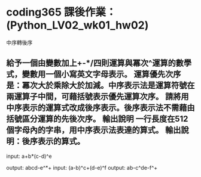 # coding365 課後作業： (Python_LV02_wk01_hw02)

中序轉後序 

給予一個由變數加上+-*/四則運算與冪次^運算的數學式，變數用一個小寫英文字母表示。 
運算優先次序是：冪次大於乘除大於加減。中序表示法是運算符號在兩運算子中間，可藉括號表示優先運算次序。 
請將用中序表示的運算式改成後序表示。後序表示法不需藉由括號區分運算的先後次序。 
輸出說明 
一行長度在512個字母內的字串，用中序表示法表達的算式。 
輸出說明：後序表示的算式。 
-------------------------------- 
input: 
a+b*(c-d)^e 

output: 
abcd-e^*+ 
input: 
(a-b)^c+(d-e)^f 
output: 
ab-c^de-f^+ 